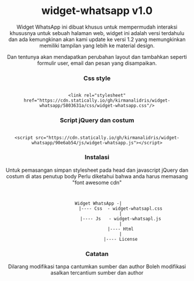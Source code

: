 <center>
<p align='center'>

# widget-whatsapp v1.0

Widget WhatsApp ini dibuat khusus untuk mempermudah interaksi khususnya untuk sebuah halaman web, widget ini adalah versi terdahulu dan ada kemungkinan akan kami update ke versi 1.2 yang memungkinkan memiliki tampilan yang lebih ke material design.

Dan tentunya akan mendapatkan perubahan layout dan tambahkan seperti formulir user, email dan pesan yang disampaikan.

### Css style
<pre><code>
&lt;link rel=&quot;stylesheet&quot; href=&quot;https://cdn.statically.io/gh/kirmanalidris/widget-whatsapp/5803631a/css/widget-whatsapp.css&quot;/&gt;
</code></pre>
### Script jQuery dan costum
<pre><code>
&lt;script src=&quot;https://cdn.statically.io/gh/kirmanalidris/widget-whatsapp/90e6ab54/js/widget-whatsapp.js&quot;&gt;&lt;/script&gt;
</code></pre>
### Instalasi
Untuk pemasangan simpan stylesheet pada head dan javascript jQuery dan costum di atas penutup body
Perlu diketahui bahwa anda harus memasang "font awesome cdn"

<pre><code>

 Widget WhatsApp -|
                  |---- Css  - widget-whatsapl.css
                  |
                  |---- Js   - widget-whatsapl.js
                  |
                  |---- Html
                  |
                  |---- License
</code></pre>


### Catatan
Dilarang modifikasi tanpa cantumkan sumber dan author
Boleh modifikasi asalkan tercantium sumber dan author


</p>
</center>
